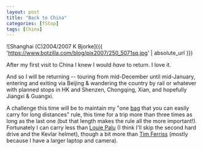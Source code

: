 ```yaml
---
layout: post
title: "Back to China"
categories: [fStop]
tags: [China]
---
```



![Shanghai (C)2004/2007 K Bjorke]({{ 'https://www.botzilla.com/blog/pix2007/250_5071sq.jpg' | absolute_url }})


After my first visit to China I knew I would <i>have</i> to return. I love it.

And so I will be returning -- touring from mid-December until mid-January, entering and exiting via Beijing & wandering the country by rail or whatever with planned stops in HK and Shenzen, Chongqing, Xian, and hopefully Jiangxi & Guangxi.

A challenge this time will be to maintain my "one <a href="http://www.ccoutdoorstore.com/osprey-waypoint-80-men-s.html">bag</a> that you can easily carry for long distances" rule, this time for a trip more than three times as long as the last one (but that length makes the rule all the more important!). Fortunately I can carry less than <a href="http://npac.ca/smf/index.php?topic=173.0">Louie Palu</a> (I think I'll skip the second hard drive and the Kevlar helmet),  though a bit more than <a href="http://www.fourhourworkweek.com/blog/2007/07/11/how-to-travel-the-world-with-10-pounds-or-less-plus-how-to-negotiate-convertibles-and-luxury-treehouses/#more-91">Tim Ferriss</a> (mostly because I have a larger laptop and camera).
